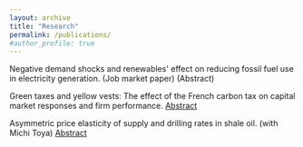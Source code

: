 ```yaml
---
layout: archive
title: "Research"
permalink: /publications/
#author_profile: true
---
```


Negative demand shocks and renewables' effect on reducing fossil fuel use in electricity generation. (Job market paper) (Abstract)

Green taxes and yellow vests: The effect of the French carbon tax on capital market responses and firm performance. [Abstract](https://www.dropbox.com/s/mthossn74lz351g/Turkey_Electricity_Abstract.pdf?dl=0)

Asymmetric price elasticity of supply and drilling rates in shale oil. (with Michi Toya) [Abstract](https://www.dropbox.com/s/9gbbt5rb3ymxaa0/NDShale_Abstract%20%281%29.pdf?dl=0)
